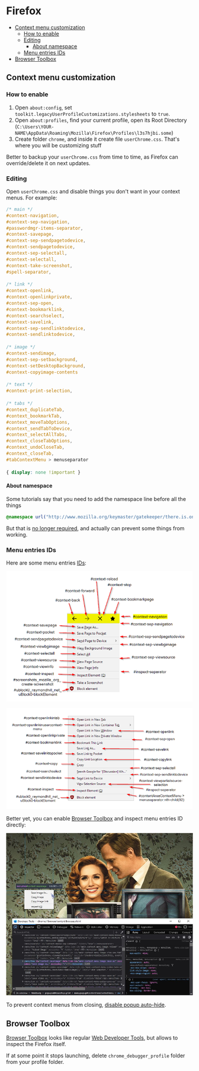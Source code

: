 # Firefox

<!-- MarkdownTOC -->

- [Context menu customization](#context-menu-customization)
    - [How to enable](#how-to-enable)
    - [Editing](#editing)
        - [About namespace](#about-namespace)
    - [Menu entries IDs](#menu-entries-ids)
- [Browser Toolbox](#browser-toolbox)

<!-- /MarkdownTOC -->

## Context menu customization

### How to enable

1. Open `about:config`, set `toolkit.legacyUserProfileCustomizations.stylesheets` to `true`.
2. Open `about:profiles`, find your current profile, open its Root Directory (`C:\Users\YOUR-NAME\AppData\Roaming\Mozilla\Firefox\Profiles\l3s7hjbi.some`)
3. Create folder `chrome`, and inside it create file `userChrome.css`. That's where you will be customizing stuff

Better to backup your `userChrome.css` from time to time, as Firefox can override/delete it on next updates.

### Editing

Open `userChrome.css` and disable things you don't want in your context menus. For example:

``` css
/* main */
#context-navigation,
#context-sep-navigation,
#passwordmgr-items-separator,
#context-savepage,
#context-sep-sendpagetodevice,
#context-sendpagetodevice,
#context-sep-selectall,
#context-selectall,
#context-take-screenshot,
#spell-separator,

/* link */
#context-openlink,
#context-openlinkprivate,
#context-sep-open,
#context-bookmarklink,
#context-searchselect,
#context-savelink,
#context-sep-sendlinktodevice,
#context-sendlinktodevice,

/* image */
#context-sendimage,
#context-sep-setbackground,
#context-setDesktopBackground,
#context-copyimage-contents

/* text */
#context-print-selection,

/* tabs */
#context_duplicateTab,
#context_bookmarkTab,
#context_moveTabOptions,
#context_sendTabToDevice,
#context_selectAllTabs,
#context_closeTabOptions,
#context_undoCloseTab,
#context_closeTab,
#tabContextMenu > menuseparator

{ display: none !important }
```

#### About namespace

Some tutorials say that you need to add the namespace line before all the things

``` css
@namespace url("http://www.mozilla.org/keymaster/gatekeeper/there.is.only.xul");
```

But that is [no longer required](https://www.userchrome.org/adding-style-recipes-userchrome-css.html#namespaces), and actually can prevent some things from working.

### Menu entries IDs

Here are some menu entries [IDs](https://searchfox.org/mozilla-release/source/browser/base/content/browser-context.inc):

![](./context-main.png?raw=true "Firefox context menu, main")

![](./context-link.png?raw=true "Firefox context menu, link")

Better yet, you can enable [Browser Toolbox](#browser-toolbox) and inspect menu entries ID directly:

![](./browser-toolbox-inspect.jpg?raw=true "Firefox Browser Toolbox, inspect")

To prevent context menus from closing, [disable popup auto-hide](https://developer.mozilla.org/en-US/docs/Tools/Browser_Toolbox#debugging_popups).

## Browser Toolbox

[Browser Toolbox](https://developer.mozilla.org/en-US/docs/Tools/Browser_Toolbox) looks like regular [Web Developer Tools](https://developer.mozilla.org/en-US/docs/Tools), but allows to inspect the Firefox itself.

If at some point it stops launching, delete `chrome_debugger_profile` folder from your profile folder.
